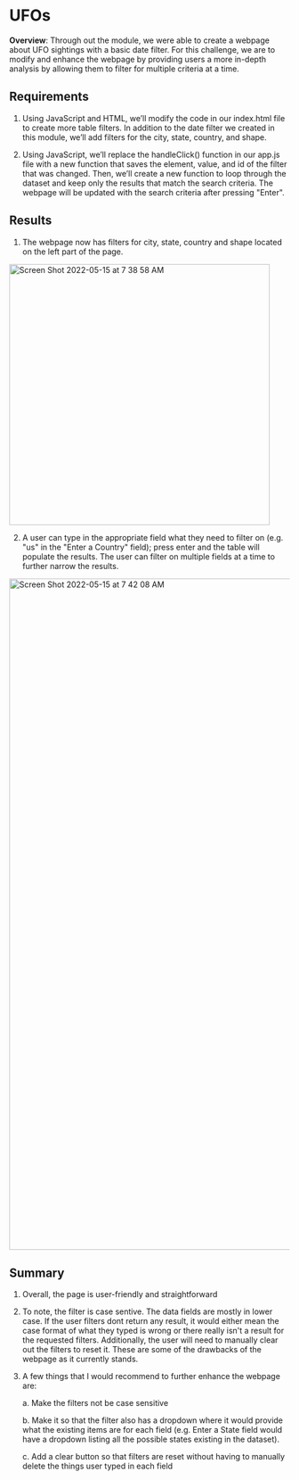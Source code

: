 # UFOs
**Overview**: Through out the module, we were able to create a webpage about UFO sightings with a basic date filter. For this challenge, we are to modify and enhance the webpage by providing users a more in-depth analysis by allowing them to filter for multiple criteria at a time. 

## Requirements

1. Using JavaScript and HTML, we’ll modify the code in our index.html file to create more table filters. In addition to the date filter we created in this module, we’ll add filters for the city, state, country, and shape.

2. Using JavaScript, we’ll replace the handleClick() function in our app.js file with a new function that saves the element, value, and id of the filter that was changed. Then, we’ll create a new function to loop through the dataset and keep only the results that match the search criteria. The webpage will be updated with the search criteria after pressing "Enter".

## Results

1. The webpage now has filters for city, state, country and shape located on the left part of the page. 

<img width="468" alt="Screen Shot 2022-05-15 at 7 38 58 AM" src="https://user-images.githubusercontent.com/98235755/168470916-b7cd74b6-94bf-4514-9442-c67f128d2845.png">


2. A user can type in the appropriate field what they need to filter on (e.g. "us" in the "Enter a Country" field); press enter and the table will populate the results. The user can filter on multiple fields at a time to further narrow the results. 


<img width="1204" alt="Screen Shot 2022-05-15 at 7 42 08 AM" src="https://user-images.githubusercontent.com/98235755/168470996-ef4a593f-413b-41d3-9c4e-388a5668ef11.png">



## Summary

1. Overall, the page is user-friendly and straightforward

2. To note, the filter is case sentive. The data fields are mostly in lower case. If the user filters dont return any result, it would either mean the case format of what they typed is wrong or there really isn't a result for the requested filters. Additionally, the user will need to manually clear out the filters to reset it. These are some of the drawbacks of the webpage as it currently stands.

3. A few things that I would recommend to further enhance the webpage are:
      
      a. Make the filters not be case sensitive
      
      b. Make it so that the filter also has a dropdown where it would provide what the existing items are for each 
      field (e.g. Enter a State field would have a dropdown listing all the possible states existing in the dataset).
      
      c. Add a clear button so that filters are reset without having to manually delete the things user typed in each 
      field
